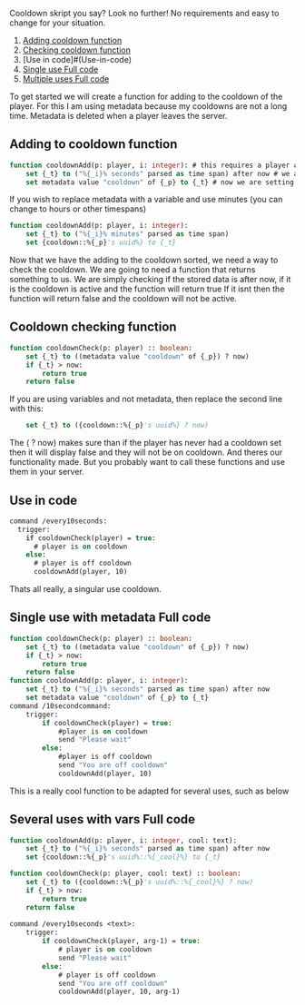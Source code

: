 Cooldown skript you say? Look no further!
No requirements and easy to change for your situation.

1) [Adding cooldown function](#Adding-to-cooldown-function)
2) [Checking cooldown function](#Cooldown-checking-function)
3) [Use in code]#(Use-in-code)
4) [Single use Full code](£Single-use-with-metadata-Full-code)
5) [Multiple uses Full code](#Several-uses-with-vars-Full-code)




To get started we will create a function for adding to the cooldown of the player.
For this I am using metadata because my cooldowns are not a long time.
Metadata is deleted when a player leaves the server.
## Adding to cooldown function
```vb
function cooldownAdd(p: player, i: integer): # this requires a player and an integer of seconds to add.
    set {_t} to ("%{_i}% seconds" parsed as time span) after now # we are turning that integer into that amount of seconds after now
    set metadata value "cooldown" of {_p} to {_t} # now we are setting the cooldown to something on the player
```
If you wish to replace metadata with a variable and use minutes (you can change to hours or other timespans)


```vb
function cooldownAdd(p: player, i: integer):
    set {_t} to ("%{_i}% minutes" parsed as time span)
    set {cooldown::%{_p}'s uuid%} to {_t}
```

Now that we have the adding to the cooldown sorted, we need a way to check the cooldown.
We are going to need a function that returns something to us.
We are simply checking if the stored data is after now, if it is the cooldown is active and the function will return true
If it isnt then the function will return false and the cooldown will not be active.
## Cooldown checking function
```vb
function cooldownCheck(p: player) :: boolean:
    set {_t} to ((metadata value "cooldown" of {_p}) ? now)
    if {_t} > now:
        return true
    return false
```

If you are using variables and not metadata, then replace the second line with this:
```vb
    set {_t} to ({cooldown::%{_p}'s uuid%} ? now) 
```

The ( ? now) makes sure than if the player has never had a cooldown set then it will display false and they will not be on cooldown.
And theres our functionality made.
But you probably want to call these functions and use them in your server.
## Use in code

```vb
command /every10seconds:
  trigger:
    if cooldownCheck(player) = true:
      # player is on cooldown
    else:
      # player is off cooldown
      cooldownAdd(player, 10)
```

Thats all really, a singular use cooldown.
## Single use with metadata Full code
```vb
function cooldownCheck(p: player) :: boolean:
    set {_t} to ((metadata value "cooldown" of {_p}) ? now)
    if {_t} > now:
        return true
    return false
function cooldownAdd(p: player, i: integer):
    set {_t} to ("%{_i}% seconds" parsed as time span) after now
    set metadata value "cooldown" of {_p} to {_t}
command /10secondcommand:
    trigger:
        if cooldownCheck(player) = true:
            #player is on cooldown
            send "Please wait"
        else:
            #player is off cooldown
            send "You are off cooldown"
            cooldownAdd(player, 10)
```

This is a really cool function to be adapted for several uses, such as below
## Several uses with vars Full code
```vb
function cooldownAdd(p: player, i: integer, cool: text):
    set {_t} to ("%{_i}% seconds" parsed as time span) after now
    set {cooldown::%{_p}'s uuid%::%{_cool}%} to {_t}

function cooldownCheck(p: player, cool: text) :: boolean:
    set {_t} to ({cooldown::%{_p}'s uuid%::%{_cool}%} ? now)
    if {_t} > now:
        return true
    return false
	
command /every10seconds <text>:
	trigger:
		if cooldownCheck(player, arg-1) = true:
			# player is on cooldown
			send "Please wait"
		else:
			# player is off cooldown
			send "You are off cooldown"
			cooldownAdd(player, 10, arg-1)
```
